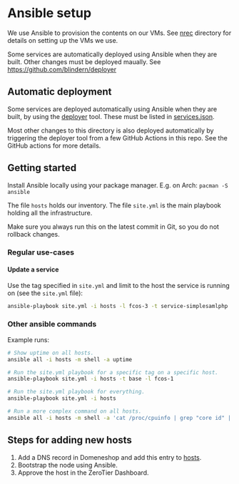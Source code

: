 # Ansible setup

We use Ansible to provision the contents on our VMs. See [nrec](../nrec/)
directory for details on setting up the VMs we use.

Some services are automatically deployed using Ansible when they
are built. Other changes must be deployed maually.
See https://github.com/blindern/deployer

## Automatic deployment

Some services are deployed automatically using Ansible when they
are built, by using the [deployer](https://github.com/blindern/deployer) tool.
These must be listed in [services.json](roles/service-deployer/files/services.json).

Most other changes to this directory is also deployed automatically
by triggering the deployer tool from a few GitHub Actions in this repo.
See the GitHub actions for more details.

## Getting started

Install Ansible locally using your package manager. E.g. on Arch:
`pacman -S ansible`

The file `hosts` holds our inventory. The file `site.yml` is the main playbook
holding all the infrastructure.

Make sure you always run this on the latest commit in Git, so you do not
rollback changes.

### Regular use-cases

#### Update a service

Use the tag specified in `site.yml` and limit to the host the
service is running on (see the `site.yml` file):

```bash
ansible-playbook site.yml -i hosts -l fcos-3 -t service-simplesamlphp
```

### Other ansible commands

Example runs:

```bash
# Show uptime on all hosts.
ansible all -i hosts -m shell -a uptime

# Run the site.yml playbook for a specific tag on a specific host.
ansible-playbook site.yml -i hosts -t base -l fcos-1

# Run the site.yml playbook for everything.
ansible-playbook site.yml -i hosts

# Run a more complex command on all hosts.
ansible all -i hosts -m shell -a 'cat /proc/cpuinfo | grep "core id" | wc -l'
```

## Steps for adding new hosts

1. Add a DNS record in Domeneshop and add this entry to [hosts](./hosts).
2. Bootstrap the node using Ansible.
3. Approve the host in the ZeroTier Dashboard.
